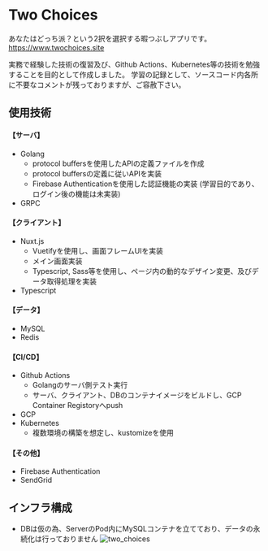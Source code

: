 # Two Choices

あなたはどっち派？という2択を選択する暇つぶしアプリです。
https://www.twochoices.site

実務で経験した技術の復習及び、Github Actions、Kubernetes等の技術を勉強することを目的として作成しました。
学習の記録として、ソースコード内各所に不要なコメントが残っておりますが、ご容赦下さい。

## 使用技術

#### 【サーバ】
- Golang
  - protocol buffersを使用したAPIの定義ファイルを作成
  - protocol buffersの定義に従いAPIを実装
  - Firebase Authenticationを使用した認証機能の実装
    (学習目的であり、ログイン後の機能は未実装)
- GRPC
#### 【クライアント】
- Nuxt.js
  - Vuetifyを使用し、画面フレームUIを実装
  - メイン画面実装
  - Typescript, Sass等を使用し、ページ内の動的なデザイン変更、及びデータ取得処理を実装
- Typescript
#### 【データ】
- MySQL
- Redis
#### 【CI/CD】
- Github Actions
  - Golangのサーバ側テスト実行
  - サーバ、クライアント、DBのコンテナイメージをビルドし、GCP Container Registoryへpush
- GCP
- Kubernetes
  - 複数環境の構築を想定し、kustomizeを使用
#### 【その他】
- Firebase Authentication
- SendGrid

## インフラ構成
- DBは仮の為、ServerのPod内にMySQLコンテナを立てており、データの永続化は行っておりません
![two_choices](https://user-images.githubusercontent.com/64344576/147831621-8c9d2653-d07b-4af5-acda-f0437f393404.png)
